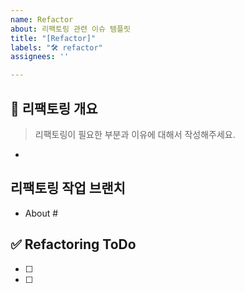 ```yaml
---
name: Refactor
about: 리팩토링 관련 이슈 템플릿
title: "[Refactor]"
labels: "🛠️ refactor"
assignees: ''

---
```


## 🔨 리팩토링 개요
> 리팩토링이 필요한 부분과 이유에 대해서 작성해주세요.
- 

## 리팩토링 작업 브랜치
- About #

## ✅ Refactoring ToDo
- [ ] 
- [ ] 
